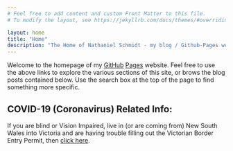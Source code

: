 ```yaml
---
# Feel free to add content and custom Front Matter to this file.
# To modify the layout, see https://jekyllrb.com/docs/themes/#overriding-theme-defaults

layout: home
title: "Home"
description: "The Home of Nathaniel Schmidt - my blog / Github-Pages website"
---
```


Welcome to the homepage of my [GitHub](http://github.com) [Pages](http://github.io) website.  Feel free to use the above links to explore the various sections of this site, or brows the blog posts contained below.  Use the search box at the top of the page to find something more specific.

## COVID-19 (Coronavirus) Related Info:
If you are blind or Vision Impaired, live in (or are coming from) New South Wales into Victoria and are having trouble filling out the Victorian Border Entry Permit, then [click here](/vicpermit/).
